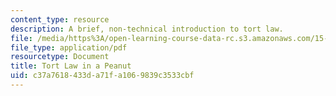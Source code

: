 ```yaml
---
content_type: resource
description: A brief, non-technical introduction to tort law.
file: /media/https%3A/open-learning-course-data-rc.s3.amazonaws.com/15-616-innovative-businesses-and-breakthrough-technologies-the-legal-issues-fall-2004/c37a7618433da71fa1069839c3533cbf_tort_law.pdf
file_type: application/pdf
resourcetype: Document
title: Tort Law in a Peanut
uid: c37a7618-433d-a71f-a106-9839c3533cbf
---
```


